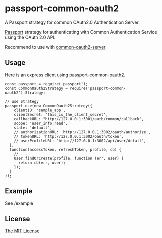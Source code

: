 # passport-common-oauth2
A Passport strategy for common OAuth2.0 Authentication Server.

[Passport](http://passportjs.org/) strategy for authenticating with Common Authentication Service
using the OAuth 2.0 API.

Recommend to use with [common-oauth2-server](https://github.com/Pingze-github/common-oauth2-server)

## Usage

Here is an express client using passport-common-oauth2.

```
const passport = require('passport');
const CommonOauth2Strategy = require('passport-common-oauth2').Strategy;

// use Strategy
passport.use(new CommonOauth2Strategy({
    clientID: 'sample_app',
    clientSecret: 'this_is_the_client_secret',
    callbackURL: "http://127.0.0.1:3001/auth/common/callback",
    scope: 'user_info:read',
    state: 'default',
    // authorizationURL: 'http://127.0.0.1:3002/oauth/authorize',
    // tokenURL: 'http://127.0.0.1:3002/oauth/token',
    // userProfileURL: 'http://127.0.0.1:3002/api/user/detail',
  },
  function(accessToken, refreshToken, profile, cb) {
    // ...
    User.findOrCreate(profile, function (err, user) {
      return cb(err, user);
    });
  }
));

```

## Example
See /example

## License

[The MIT License](http://opensource.org/licenses/MIT)
